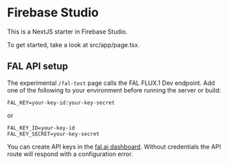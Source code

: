 # Firebase Studio

This is a NextJS starter in Firebase Studio.

To get started, take a look at src/app/page.tsx.

## FAL API setup

The experimental `/fal-test` page calls the FAL FLUX.1 Dev endpoint. Add one of the following to your environment before running the server or build:

```
FAL_KEY=your-key-id:your-key-secret
```

or

```
FAL_KEY_ID=your-key-id
FAL_KEY_SECRET=your-key-secret
```

You can create API keys in the [fal.ai dashboard](https://fal.ai/). Without credentials the API route will respond with a configuration error.
